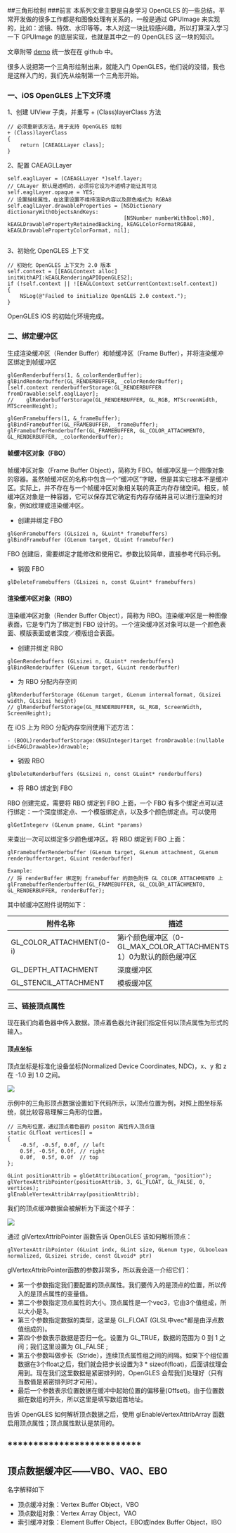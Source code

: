 ##三角形绘制
###前言
本系列文章主要是自身学习 OpenGLES 的一些总结。平常开发做的很多工作都是和图像处理有关系的，一般是通过 GPUImage 来实现的，比如：滤镜、特效、水印等等。本人对这一块比较感兴趣，所以打算深入学习一下 GPUImage 的底层实现，也就是其中之一的 OpenGLES 这一块的知识。

文章附带 [demo](https://github.com/ShengQiangLiu/LearnOpenGLES) 统一放在在 github 中。

很多人说把第一个三角形绘制出来，就能入门 OpenGLES，他们说的没错，我也是这样入门的，我们先从绘制第一个三角形开始。

### 一、iOS OpenGLES 上下文环境
1、创建 UIView 子类，并重写 + (Class)layerClass 方法

```
// 必须重新该方法，用于支持 OpenGLES 绘制
+ (Class)layerClass
{
    return [CAEAGLLayer class];
}

```

2、配置 CAEAGLLayer

```
self.eaglLayer = (CAEAGLLayer *)self.layer;
// CALayer 默认是透明的，必须将它设为不透明才能让其可见
self.eaglLayer.opaque = YES;
// 设置描绘属性，在这里设置不维持渲染内容以及颜色格式为 RGBA8
self.eaglLayer.drawableProperties = [NSDictionary dictionaryWithObjectsAndKeys:
                                     [NSNumber numberWithBool:NO], kEAGLDrawablePropertyRetainedBacking, kEAGLColorFormatRGBA8, kEAGLDrawablePropertyColorFormat, nil];
                                         
```
3、初始化 OpenGLES 上下文

```
// 初始化 OpenGLES 上下文为 2.0 版本
self.context = [[EAGLContext alloc] initWithAPI:kEAGLRenderingAPIOpenGLES2];
if (!self.context || ![EAGLContext setCurrentContext:self.context])
{
    NSLog(@"Failed to initialize OpenGLES 2.0 context.");
}
```

OpenGLES iOS 的初始化环境完成。

### 二、绑定缓冲区

生成渲染缓冲区（Render Buffer）和帧缓冲区（Frame Buffer），并将渲染缓冲区绑定到帧缓冲区

```
glGenRenderbuffers(1, &_colorRenderBuffer);
glBindRenderbuffer(GL_RENDERBUFFER, _colorRenderBuffer);
[self.context renderbufferStorage:GL_RENDERBUFFER fromDrawable:self.eaglLayer];
//    glRenderbufferStorage(GL_RENDERBUFFER, GL_RGB, MTScreenWidth, MTScreenHeight);
    
glGenFramebuffers(1, &_frameBuffer);
glBindFramebuffer(GL_FRAMEBUFFER, _frameBuffer);
glFramebufferRenderbuffer(GL_FRAMEBUFFER, GL_COLOR_ATTACHMENT0, GL_RENDERBUFFER, _colorRenderBuffer);

```
#### 帧缓冲区对象（FBO）

帧缓冲区对象（Frame Buffer Object），简称为 FBO。帧缓冲区是一个图像对象的容器。虽然帧缓冲区的名称中包含一个“缓冲区”字眼，但是其实它根本不是缓冲区。实际上，并不存在与一个帧缓冲区对象相关联的真正内存存储空间。相反，帧缓冲区对象是一种容器，它可以保存其它确定有内存存储并且可以进行渲染的对象，例如纹理或渲染缓冲区。


 * 创建并绑定 FBO

```
glGenFramebuffers (GLsizei n, GLuint* framebuffers)
glBindFramebuffer (GLenum target, GLuint framebuffer)

```
FBO 创建后，需要绑定才能修改和使用它。参数比较简单，直接参考代码示例。

 * 销毁 FBO

```
glDeleteFramebuffers (GLsizei n, const GLuint* framebuffers)

```

#### 渲染缓冲区对象（RBO）
渲染缓冲区对象（Render Buffer Object），简称为 RBO。渲染缓冲区是一种图像表面，它是专门为了绑定到 FBO 设计的。一个渲染缓冲区对象可以是一个颜色表面、模版表面或者深度／模版组合表面。




 * 创建并绑定 RBO

```
glGenRenderbuffers (GLsizei n, GLuint* renderbuffers)
glBindRenderbuffer (GLenum target, GLuint renderbuffer)
```

 * 为 RBO 分配内存空间

```
glRenderbufferStorage (GLenum target, GLenum internalformat, GLsizei width, GLsizei height)
// glRenderbufferStorage(GL_RENDERBUFFER, GL_RGB, ScreenWidth, ScreenHeight);
```

在 iOS 上为 RBO 分配内存空间使用下述方法：

```
- (BOOL)renderbufferStorage:(NSUInteger)target fromDrawable:(nullable id<EAGLDrawable>)drawable;

```


 * 销毁 RBO 
 
```
glDeleteRenderbuffers (GLsizei n, const GLuint* renderbuffers)
```

* 将 RBO 绑定到 FBO

RBO 创建完成，需要将 RBO 绑定到 FBO 上面，一个 FBO 有多个绑定点可以进行绑定：一个深度绑定点、一个模版绑定点，以及多个颜色绑定点。可以使用 

```
glGetIntegerv (GLenum pname, GLint *params)
```
来查出一次可以绑定多少颜色缓冲区。将 RBO 绑定到 FBO 上面：

```
glFramebufferRenderbuffer (GLenum target, GLenum attachment, GLenum renderbuffertarget, GLuint renderbuffer)

Example:
// 将 renderBuffer 绑定到 framebuffer 的颜色附件 GL_COLOR_ATTACHMENT0 上
glFramebufferRenderbuffer(GL_FRAMEBUFFER, GL_COLOR_ATTACHMENT0, GL_RENDERBUFFER, renderBuffer);

```
其中帧缓冲区附件说明如下：

附件名称         | 描述           
--------------------|------------------
GL_COLOR_ATTACHMENT(0-i) | 第i个颜色缓冲区（0-GL_MAX_COLOR_ATTACHMENTS-1）0为默认的颜色缓冲区   
GL_DEPTH_ATTACHMENT       | 深度缓冲区  
GL_STENCIL_ATTACHMENT  | 模板缓冲区

### 三、链接顶点属性

现在我们向着色器中传入数据。顶点着色器允许我们指定任何以顶点属性为形式的输入。

#### 顶点坐标
顶点坐标是标准化设备坐标(Normalized Device Coordinates, NDC)，x、y 和 z 在 -1.0 到 1.0 之间。

![](链接顶点属性图1.png)


示例中的三角形顶点数据设置如下代码所示，以顶点位置为例，对照上图坐标系统，就比较容易理解三角形的位置。

```
// 三角形位置，通过顶点着色器的 positon 属性传入顶点值
static GLfloat vertices[] =
{
    -0.5f, -0.5f, 0.0f, // left
    0.5f, -0.5f, 0.0f, // right
    0.0f,  0.5f, 0.0f  // top
};
    
GLint positionAttrib = glGetAttribLocation(_program, "position");
glVertexAttribPointer(positionAttrib, 3, GL_FLOAT, GL_FALSE, 0, vertices);
glEnableVertexAttribArray(positionAttrib);

```

我们的顶点缓冲数据会被解析为下面这个样子：

![](链接顶点属性图2.png)

通过 glVertexAttribPointer 函数告诉 OpenGLES 该如何解析顶点：

```
glVertexAttribPointer (GLuint indx, GLint size, GLenum type, GLboolean normalized, GLsizei stride, const GLvoid* ptr)
```
glVertexAttribPointer函数的参数非常多，所以我会逐一介绍它们：

* 第一个参数指定我们要配置的顶点属性。我们要传入的是顶点的位置，所以传入的是顶点属性的变量值。
* 第二个参数指定顶点属性的大小。顶点属性是一个vec3，它由3个值组成，所以大小是3。
* 第三个参数指定数据的类型，这里是 GL_FLOAT (GLSL中vec*都是由浮点数值组成的)。
* 第四个参数表示数据是否归一化。设置为 GL_TRUE，数据的范围为 0 到 1 之间；我们这里设置为 GL_FALSE ;
* 第五个参数叫做步长（Stride），连续顶点属性组之间的间隔。如果下个组位置数据在3个float之后，我们就会把步长设置为3 * sizeof(float)，后面讲纹理会用到。现在我们这里数据是紧密排列的，OpenGLES 会帮我们处理好（只有当数值是紧密排列时才可用）。
* 最后一个参数表示位置数据在缓冲中起始位置的偏移量(Offset)。由于位置数据在数组的开头，所以这里是填写数组首地址。

告诉 OpenGLES 如何解析顶点数据之后，使用 glEnableVertexAttribArray 函数启用顶点属性；顶点属性默认是禁用的。 



## **************************
## 顶点数据缓冲区——VBO、VAO、EBO

名字解释如下

* 顶点缓冲对象：Vertex Buffer Object，VBO
* 顶点数组对象：Vertex Array Object，VAO
* 索引缓冲对象：Element Buffer Object，EBO或Index Buffer Object，IBO



